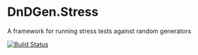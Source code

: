 # DnDGen.Stress
A framework for running stress tests against random generators

[![Build Status](https://dev.azure.com/dndgen/DnDGen/_apis/build/status/DnDGen.DnDGen.Stress?branchName=master)](https://dev.azure.com/dndgen/DnDGen/_build/latest?definitionId=2&branchName=master)
